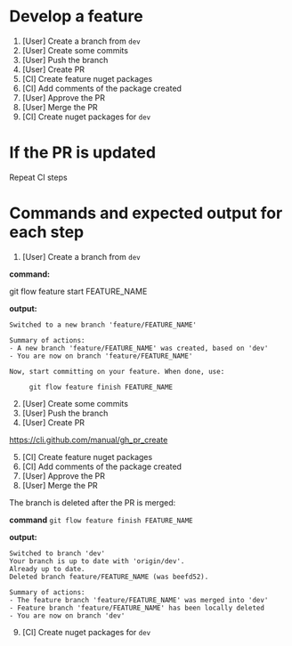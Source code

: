 # Develop a feature

1. [User] Create a branch from `dev`
2. [User] Create some commits
3. [User] Push the branch
4. [User] Create PR
5. [CI] Create feature nuget packages
6. [CI] Add comments of the package created
7. [User] Approve the PR
8. [User] Merge the PR
9. [CI] Create nuget packages for `dev`

# If the PR is updated
Repeat CI steps

# Commands and expected output for each step

1. [User] Create a branch from `dev`

**command:**

git flow feature start FEATURE_NAME

**output:**
```shell
Switched to a new branch 'feature/FEATURE_NAME'

Summary of actions:
- A new branch 'feature/FEATURE_NAME' was created, based on 'dev'
- You are now on branch 'feature/FEATURE_NAME'

Now, start committing on your feature. When done, use:

     git flow feature finish FEATURE_NAME
```

2. [User] Create some commits
3. [User] Push the branch
4. [User] Create PR

https://cli.github.com/manual/gh_pr_create

5. [CI] Create feature nuget packages
6. [CI] Add comments of the package created
7. [User] Approve the PR
8. [User] Merge the PR

The branch is deleted after the PR is merged:

**command**
`git flow feature finish FEATURE_NAME`

**output:**
```shell
Switched to branch 'dev'
Your branch is up to date with 'origin/dev'.
Already up to date.
Deleted branch feature/FEATURE_NAME (was beefd52).

Summary of actions:
- The feature branch 'feature/FEATURE_NAME' was merged into 'dev'
- Feature branch 'feature/FEATURE_NAME' has been locally deleted
- You are now on branch 'dev'
```

9. [CI] Create nuget packages for `dev`